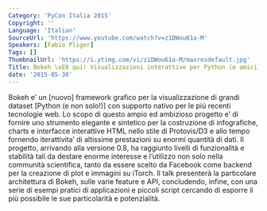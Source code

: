 ```yaml
---
Category: 'PyCon Italia 2015'
Copyright: ''
Language: 'Italian'
SourceUrl: 'https://www.youtube.com/watch?v=z1DWou61a-M'
Speakers: [Fabio Pliger]
Tags: []
ThumbnailUrl: 'https://i.ytimg.com/vi/z1DWou61a-M/maxresdefault.jpg'
Title: Bokeh \xE8 qui! Visualizzazioni interattive per Python (e amici)\
date: '2015-05-30'
---
```

Bokeh e’ un [nuovo] framework grafico per la visualizzazione  di grandi dataset [Python (e non solo!)]  con supporto nativo per le piú recenti tecnologie web.  Lo scopo di questo ampio ed ambizioso progetto e’ di fornire uno strumento elegante e sintetico per la costruzione di infografiche, charts e interfacce interattive HTML nello stile di Protovis/D3 e allo tempo fornendo iterattivita’ di altissime prestazioni su enormi quantità di dati. Il progetto, arrivando alla versione 0.8, ha raggiunto livelli di funzionalità e stabilità tali da destare enorme interesse e l’utilizzo non solo nella communità scientifica, tanto da essere scelto da Facebook come backend per la creazione di plot e immagini su iTorch.
Il talk presenterà la particolare architettura di Bokeh, sulle varie feature e API, concludendo, infine, con una serie di esempi pratici di applicazioni e piccoli script cercando di esporre il più possibile le sue particolarità e potenzialità.
